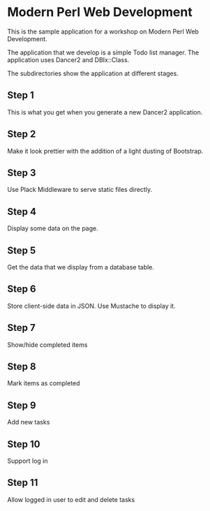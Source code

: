 # Modern Perl Web Development

This is the sample application for a workshop on Modern Perl Web Development.

The application that we develop is a simple Todo list manager. The
application uses Dancer2 and DBIx::Class.

The subdirectories show the application at different stages.

## Step 1

This is what you get when you generate a new Dancer2 application.

## Step 2

Make it look prettier with the addition of a light dusting of Bootstrap.

## Step 3

Use Plack Middleware to serve static files directly.

## Step 4

Display some data on the page.

## Step 5

Get the data that we display from a database table.

## Step 6

Store client-side data in JSON. Use Mustache to display it.

## Step 7

Show/hide completed items

## Step 8

Mark items as completed

## Step 9

Add new tasks

## Step 10

Support log in

## Step 11

Allow logged in user to edit and delete tasks
